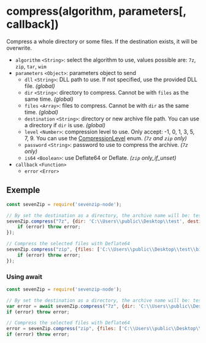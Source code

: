 # compress(algorithm, parameters[, callback])

Compress a whole directory or some files. If the destination exists, it will be overwrite.

- `algorithm` `<String>`: select the algorithm to use, values possible are: `7z`, `zip`, `tar`, `wim`
- `parameters` `<Object>`: parameters object to send
    - `dll` `<String>`: DLL path to use. If not specified, use the provided DLL file. _(global)_
    - `dir` `<String>`: directory to compress. Cannot be with `files` as the same time. _(global)_
    - `files` `<Array>`: files to compress. Cannot be with `dir` as the same time. _(global)_
    - `destination` `<String>`: directory or new archive file path. You can use a directory if `dir` is use. _(global)_
    - `level` `<Number>`: compression level to use. Only accept: -1, 0, 1, 3, 5, 7, 9. You can use the [CompressionLevel](https://github.com/SteezCram/sevenzip-node/blob/main/docs/CompressionLevel.md) enum. _(`7z` and `zip` only)_
    - `password` `<String>`: password to use to compress the archive. _(`7z` only)_
    - `is64` `<Boolean>`: use Deflate64 or Deflate. _(`zip` only_if_unset)_
- `callback` `<Function>`
    - `error` `<Error>`

## Exemple
```js
const sevenZip = require('sevenzip-node');

// By set the destination as a directory, the archive name will be: test.7z
sevenZip.compress("7z", {dir: 'C:\\Users\\public\\Desktop\\test', destination: 'C:\\Users\\tcroi\\Desktop\\'}, (error) => {
    if (error) throw error;
});

// Compress the selected files with Deflate64
sevenZip.compress("zip", {files: ['C:\\Users\\public\\Desktop\\test\\bigtxt.txt', 'C:\\Users\\public\\Desktop\\test\\bigmp4.mp4'], destination: 'C:\\Users\\tcroi\\Desktop\\test.zip', is64: true}, (error) => {
    if (error) throw error;
});
```

### Using await
```js
const sevenZip = require('sevenzip-node');

// By set the destination as a directory, the archive name will be: test.7z
var error = await sevenZip.compress("7z", {dir: 'C:\\Users\\public\\Desktop\\test', destination: 'C:\\Users\\tcroi\\Desktop\\'});
if (error) throw error;

// Compress the selected files with Deflate64
error = sevenZip.compress("zip", {files: ['C:\\Users\\public\\Desktop\\test\\bigtxt.txt', 'C:\\Users\\public\\Desktop\\test\\bigmp4.mp4'], destination: 'C:\\Users\\tcroi\\Desktop\\test.zip', is64: true});
if (error) throw error;
```
